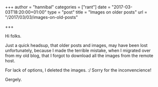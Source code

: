 +++
author = "hannibal"
categories = ["rant"]
date = "2017-03-03T18:20:00+01:00"
type = "post"
title = "Images on older posts"
url = "/2017/03/03/images-on-old-posts"

+++

Hi folks.

Just a quick headsup, that older posts and images, may have been lost unfortunately, because I made the terrible mistake, when I
migrated over from my old blog, that I forgot to download all the images from the remote host.

For lack of options, I deleted the images. :/ Sorry for the inconvencience!

Gergely.
